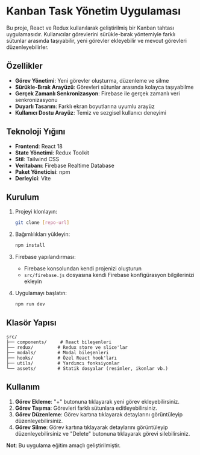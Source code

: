 # Kanban Task Yönetim Uygulaması

Bu proje, React ve Redux kullanılarak geliştirilmiş bir Kanban tahtası uygulamasıdır. Kullanıcılar görevlerini sürükle-bırak yöntemiyle farklı sütunlar arasında taşıyabilir, yeni görevler ekleyebilir ve mevcut görevleri düzenleyebilirler.

## Özellikler

- **Görev Yönetimi**: Yeni görevler oluşturma, düzenleme ve silme
- **Sürükle-Bırak Arayüzü**: Görevleri sütunlar arasında kolayca taşıyabilme
- **Gerçek Zamanlı Senkronizasyon**: Firebase ile gerçek zamanlı veri senkronizasyonu
- **Duyarlı Tasarım**: Farklı ekran boyutlarına uyumlu arayüz
- **Kullanıcı Dostu Arayüz**: Temiz ve sezgisel kullanıcı deneyimi

## Teknoloji Yığını

- **Frontend**: React 18
- **State Yönetimi**: Redux Toolkit
- **Stil**: Tailwind CSS
- **Veritabanı**: Firebase Realtime Database
- **Paket Yöneticisi**: npm
- **Derleyici**: Vite

## Kurulum

1. Projeyi klonlayın:
   ```bash
   git clone [repo-url]
   ```

2. Bağımlılıkları yükleyin:
   ```bash
   npm install
   ```

3. Firebase yapılandırması:
   - Firebase konsolundan kendi projenizi oluşturun
   - `src/firebase.js` dosyasına kendi Firebase konfigürasyon bilgilerinizi ekleyin

4. Uygulamayı başlatın:
   ```bash
   npm run dev
   ```

## Klasör Yapısı

```
src/
├── components/     # React bileşenleri
├── redux/         # Redux store ve slice'lar
├── modals/        # Modal bileşenleri
├── hooks/         # Özel React hook'ları
├── utils/         # Yardımcı fonksiyonlar
└── assets/        # Statik dosyalar (resimler, ikonlar vb.)
```

## Kullanım

1. **Görev Ekleme**: "+" butonuna tıklayarak yeni görev ekleyebilirsiniz.
2. **Görev Taşıma**: Görevleri farklı sütunlara editleyebilirsiniz.
3. **Görev Düzenleme**: Görev kartına tıklayarak detaylarını görüntüleyip düzenleyebilirsiniz.
4. **Görev Silme**: Görev kartına tıklayarak detaylarını görüntüleyip düzenleyebilirsiniz ve "Delete" butonuna tıklayarak görevi silebilirsiniz.


**Not**: Bu uygulama eğitim amaçlı geliştirilmiştir.
